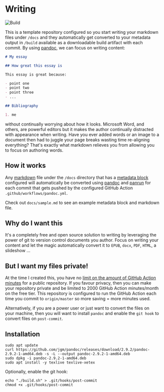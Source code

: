 # Writing

![Build](https://github.com/aTable/writing/workflows/Build/badge.svg)

This is a template repository configured so you start writing your markdown files under `/docs` and they automatically get converted to your metadata output in `/build` available as a downloadable build artifact with each commit. By using [pandoc](https://pandoc.org/), we can focus on writing content:

```markdown
# My essay

## How great this essay is

This essay is great because:

- point one
- point two
- point three
- ...

## Bibliography

1. me
```

without continually worrying about how it looks. Microsoft Word, and others, are powerful editors but it makes the author continually distracted with appearance when writing. Have you ever added words or an image to a document then had to juggle your page breaks wasting time re-aligning everything? That's exactly what markdown relieves you from allowing you to focus on authoring words.

## How it works

Any [markdown](https://guides.github.com/features/mastering-markdown/) file under the `/docs` directory that has a [metadata block](https://pandoc.org/MANUAL.html#metadata-blocks) configured will automatically be converted using [pandoc](https://pandoc.org/) and [panrun](https://github.com/mb21/panrun) for each commit that gets pushed by the configured GitHub Action `.github/workflows/pandoc.yml`.

Check out `docs/sample.md` to see an example metadata block and markdown file.

## Why do I want this

It's a completely free and open source solution to writing by leveraging the power of git to version control documents you author. Focus on writing your content and let the magic automatically convert it to `EPUB`, `docx`, `PDF`, `HTML`, a slideshow ...

## But I want my files private!

At the time I created this, you have no [limit on the amount of GitHub Action minutes](https://github.com/pricing) for a public repository. If you favour privacy, then you can make your repository private and be limited to 2000 GitHub Action minutes/month on the free tier. This repository is configured to run the GitHub Action each time you commit to `origin/master` so more saving = more minutes used.

Alternatively, if you are a power user or just want to convert the files on your machine, then you will want to install `pandoc` and enable the `git hook` to convert files on `post-commit`.

## Installation

```
sudo apt update
curl https://github.com/jgm/pandoc/releases/download/2.9.2/pandoc-2.9.2-1-amd64.deb -s -L --output pandoc-2.9.2-1-amd64.deb
sudo dpkg -i pandoc-2.9.2-1-amd64.deb
sudo apt install -y texlive texlive-xetex
```

Optionally, enable the git hook:

```
echo "./build.sh" > .git/hooks/post-commit
chmod +x .git/hooks/post-commit
```
